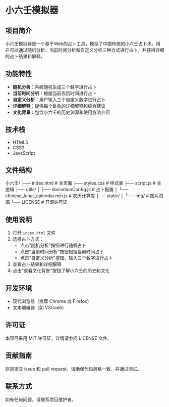 # 小六壬模拟器

## 项目简介
小六壬模拟器是一个基于Web的占卜工具，模拟了中国传统的小六壬占卜术。用户可以通过随机分析、当前时间分析和自定义分析三种方式进行占卜，并获得详细的占卜结果和解释。

## 功能特性
- **随机分析**：系统随机生成三个数字进行占卜
- **当前时间分析**：根据当前农历时间进行占卜
- **自定义分析**：用户输入三个自定义数字进行占卜
- **详细解释**：提供每个卦象的详细解释和综合建议
- **文化背景**：包含小六壬的历史渊源和使用方法介绍

## 技术栈
- HTML5
- CSS3
- JavaScript

## 文件结构
小六壬/ 
        ├── index.html # 主页面 
        ├── styles.css # 样式表 
        ├── script.js # 主逻辑 
        ├── utils/ │ 
        ├── divinationConfig.js # 占卜配置 
        │ └── chinese_lunar_calendar.min.js # 农历计算库 
        ├── static/ 
        │ └── img/ # 图片资源 
        └── LICENSE # 开源许可证


## 使用说明
1. 打开 `index.html` 文件
2. 选择占卜方式：
   - 点击"随机分析"按钮进行随机占卜
   - 点击"当前时间分析"按钮根据当前时间占卜
   - 点击"自定义分析"按钮，输入三个数字进行占卜
3. 查看占卜结果和详细解释
4. 点击"查看文化背景"按钮了解小六壬的历史和文化

## 开发环境
- 现代浏览器（推荐 Chrome 或 Firefox）
- 文本编辑器（如 VSCode）

## 许可证
本项目采用 MIT 许可证，详情请参阅 LICENSE 文件。

## 贡献指南
欢迎提交 issue 和 pull request。请确保代码风格一致，并通过测试。

## 联系方式
如有任何问题，请联系项目维护者。
